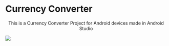 # Currency Converter
<p style="text-align:center">This is a Currency Converter Project for Android devices made in Android Studio</p>
<p style="align:center">
<img src="https://user-images.githubusercontent.com/107548404/187040239-6bfa44a5-e596-4fc5-a778-ce64b6018c46.jpeg
">

</p>
